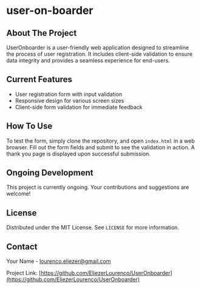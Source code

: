 # user-on-boarder

## About The Project

UserOnboarder is a user-friendly web application designed to streamline the process of user registration. It includes client-side validation to ensure data integrity and provides a seamless experience for end-users.

## Current Features

- User registration form with input validation
- Responsive design for various screen sizes
- Client-side form validation for immediate feedback

## How To Use

To test the form, simply clone the repository, and open `index.html` in a web browser. Fill out the form fields and submit to see the validation in action. A thank you page is displayed upon successful submission.

## Ongoing Development

This project is currently ongoing. Your contributions and suggestions are welcome!

## License

Distributed under the MIT License. See `LICENSE` for more information.

## Contact

Your Name - [lourenco.eliezer@gmail.com](mailto:lourenco.eliezer@gmail.com)

Project Link: [https://github.com/EliezerLourenco/UserOnboarder](https://github.com/EliezerLourenco/UserOnboarder)
